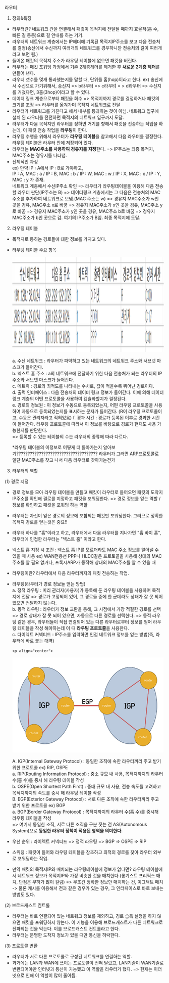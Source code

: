 라우터

1. 정의&특징

- 라우터란? 네트워크 간을 연결해서 패킷이 목적지에 전달될 때까지 효율적(홉 수, 빠른 길 등등)으로 길 안내를 하는 기기.
- 라우터의 네트워크 계층에서는 IP헤더에 기록된 목적지IP주소를 보고 다음 전송처를 결정(송신에서 수신까지 여러개의 네트워크를 경우하니깐 전송처의 길이 여러개라고 보면 됨.)
- 들어온 패킷의 목적지 주소가 라우팅 테이블에 없으면 패킷을 버린다.
- 라우터는 패킷 포워딩 과정에서 기존 2계층헤더를 제거한 후 **새로운 2계층 헤더**를 만들어 낸다.
- 라우터 갯수를 몇개 통과했는지를 말할 때, 단위를 홉(hop)이라고 한다. ex) 송신에서 수신으로 가기위해서, 송신지 => b라우터 => c라우텨 = > d라우터 => 수신지 를 거쳤다면, 3홉(3hop)이라고 할 수 있다.
- 데이터 링크 계층으로부터 패킷을 회수 => 목적지까지 경로를 결정하거나 패킷의 크기를 조정 => 라우터를 옮겨가며 목적지 네트워크로 전달
- 라우터가 네트워크를 거친다고 해서 내부를 통과하는 것이 아님. 네트워크 입구에 설치 된 라우터를 전전하면 목적지의 네트워크 입구까지 도달.
- 라우터가 다음 목적지인 라우터를 정하면 거기를 향해서 패킷을 전송하는 작업을 하는데, 이 패킷 전송 작업을 **라우팅**이 한다.
- 라우팅 수행을 위해서 라우터가 **라우팅 테이블**을 참고해서 다음 라우터를 결정한다. 라우팅 테이블은 라우터 안에 저장되어 있다.
- 라우터는 **MAC주소를 사용하여 경유지를 지정**한다. => IP주소는 최종 목적지, MAC주소는 경유지를 나타냄.
- 전체적인 과정  
  ex) 만약 IP : A에서 IP : B로 가야하고,  
  IP : A, MAC : a / IP : B, MAC : b / IP : W, MAC : w / IP : X, MAC : x / IP : Y, MAC : y 가 존재.  
  네트워크 계층에서 수신IP주소 확인 => 라우터가 라우팅테이블을 이용해 다음 전송할 라우터 판단(IP주소는 B) => 데이터링크 계층에서는 그 다음은 전송처의 MAC주소를 추가하여 네트워크로 보냄.(MAC 주소는 w) => 경유지 MAC주소가 w인 곳을 경유, MAC주소 x로 바꿈 => 경유지 MAC주소가 x인 곳을 경유, MAC주소 y로 바꿈 => 경유지 MAC주소가 y인 곳을 경유, MAC주소 b로 바꿈 => 경유지 MAC주소가 b인 곳으로 감. 여기의 IP주소가 B임. 최종 목적지에 도달.

2. 라우팅 테이블

- 목적지로 통하는 경로들에 대한 정보를 가지고 있다.
- 라우팅 테이블 주요 항목

    <p align="center">
    <img src="https://github.com/goodlucky1215/CS_Study/blob/main/%EB%84%A4%ED%8A%B8%EC%9B%8C%ED%81%AC/tcp_ip%EA%B3%84%EC%B8%B5(5%EA%B3%84%EC%B8%B5)/%EC%82%AC%EC%A7%84/3-1.%EB%9D%BC%EC%9A%B0%ED%84%B0/routing_table.png"
    width="800"
    height="300" />

  a. 수신 네트워크 : 라우터가 파악하고 있는 네트워크의 네트워크 주소와 서브넷 마스크가 들어간다.  
   b. 넥스트 홉 주소 : a의 네트워크에 전달하기 위한 다음 전송처가 되는 라우터의 IP주소와 서브넷 마스크가 들어간다.  
   c. 메트릭 : 경로의 최적도를 나타내는 수치로, 값이 적을수록 뛰어난 경로이다.  
   d. 출력 인터페이스 : 다음 전송처의 데이터 링크 정보가 들어간다. 이에 의해 데이터 링크 계층의 어떤 프로토콜을 사용하여 캡슐화할지가 결정된다.  
   e. 경로의 정보원 : 이 정보가 수동으로 등록되었는지, 어떤 라우팅 프로토콜을 사용하여 자동으로 등록되었는지를 표시하는 문자가 들어간다. (R이 라우팅 프로토콜이고, 수동은 관리자라고 적혀있음)
  f. 경과 시간 : 경로가 등록된 이후로 경과한 시간이 들어간다. 라우팅 프로토콜에 따라서 이 정보를 바탕으로 경로가 현재도 사용 가능한지를 판단한다.  
   => 등록할 수 있는 테이블의 수는 라우터의 종류에 따라 다르다.

  \*라우팅 테이블의 이정보로 어떻게 더 돌아가는지 알아보기????????????????????????????????????
  라우터가 그러면 ARP프로토콜로 일단 MAC주소를 찾고 나서 다음 라우터로 찾아가는건가

3. 라우터의 역할

(1) 경로 지정

- 경로 정보를 모아 라우팅 테이블을 만들고 패킷이 라우터로 들어오면 패킷의 도착지IP주소를 확인해 결로를 지정하고 패킷을 포워딩한다. => 경로 정보를 얻는 역할 / 정보를 확인하고 패킷을 포워딩 하는 역할
- 라우터는 자신이 얻은 경로의 정보에 포함되는 패킷만 포워딩한다. 그러므로 정확한 목적지 경로를 얻는것은 중요!!
- 라우터 하나를 "홉"이라고 하고, 라우터에서 다음 라우터를 지나가면 "홉 바이 홉", 라우터에 인접한 라우터는 "넥스트 홉" 이라고 한다.
- 넥스트 홉 지정 시 조건 : 넥스트 홉 IP를 모르더라도 MAC 주소 정보를 알아낼 수 있을 때 사용 ex) WAN전용선 PPP나 HLDC같은 프로토콜을 사용해 상대의 MAC주소를 알 필요 없거나, 프록시ARP가 동작해 상대의 MAC주소를 알 수 있을 때
- 라우팅이란? 라우터에서 다음 라우터까지의 패킷 전송하는 작업.
- 라우팅(라우터가 경로 정보늘 얻는 방법)  
  a. 정적 라우팅 : 미리 관리자(사용자)가 등록해 둔 라우팅 테이블을 사용하여 목적지에 전달
  => 경로가 고정되어 있어, 그 경로들 중에 한 군데라도 상태가 잘 못 되어 있으면 전달하지 않는다.  
  b. 동적 라우팅 : 라우터가 정보 교환을 통해, 그 시점에서 가장 적절한 경로를 선택
  => 경로 상태가 잘 못 되어 있으면, 자동으로 다른 경로를 선택한다.
  => 동적 라우팅 같은 경우, 라우터들이 직접 연결되어 있는 다른 라우터로부터 정보를 얻어 라우팅 테이블을 작성 해야하는데 이 때 **라우팅 프로토콜**을 사용한다.  
  c. 다이렉트 커넥티드 : IP주소를 입력하면 인접 네트워크 정보를 얻는 방법(즉, 라우터에 바로 붙는 대역)

      <p align="center">

  <img src="https://github.com/goodlucky1215/CS_Study/blob/main/%EB%84%A4%ED%8A%B8%EC%9B%8C%ED%81%AC/tcp_ip%EA%B3%84%EC%B8%B5(5%EA%B3%84%EC%B8%B5)/%EC%82%AC%EC%A7%84/3-1.%EB%9D%BC%EC%9A%B0%ED%84%B0/%EB%9D%BC%EC%9A%B0%ED%8C%85%ED%94%84%EB%A1%9C%ED%86%A0%EC%BD%9C.png"
      width="700"
      height="300" />

  A. IGP(Internal Gateway Protocol) : 동일한 조직에 속한 라우터끼리 주고 받기 위한 프로토콜 ex) RIP, OSPE  
   a. RIP(Routing Information Protocol) : 중소 규모 내 사용, 목적지까지의 라우터 수(홉 수)를 중시 해 라우팅 테이블 작성  
   b. OSPE(Open Shortest Path First) : 중대 규모 내 사용, 전송 속도를 고려하고 목적지까지의 속도를 중시 해 라우팅 테이블 작성  
  B. EGP(Exterior Gateway Protocol) : 서로 다른 조직에 속한 라우터끼리 주고 받기 위한 프로토콜 ex) BGP  
   a. BGP(Border Gateway Protocol) : 목적지까지의 라우터 수(홉 수)를 중시해 라우팅 테이블을 작성  
  => 여기서 동일한 조직, 서로 다른 조직을 구분 짓는 건 AS(Autonomous System)으로 **동일한 라우터 정책이 적용된 영역을 의미한다.**

- 우선 순위 : 라이렉트 커넥티드 => 정적 라우팅 => BGP => OSPE => RIP

- 스위칭 : 패킷이 들어와 라우팅 테이블을 참조하고 최적의 경로를 찾아 라우터 외부로 포워딩하는 작업.
- 만약 패킷의 목적지IP와 매치되는 라우팅테이블에 정보가 없다면? 라우팅 테이블에서 네트워크 정보가 목적지IP와 가장 비슷한 것을 매치한다.(롱기스트 프리픽스 매치, 단점은 부하가 많이 걸림) => 무조건 정확한 정보만 매치하는 건, 이그잭트 매치 -> 물론 캐시를 이용해서 전과 같은 경우가 있는 경우, 그 인터페이스로 바로 보내는 방법도 있다.

(2) 브로드캐스트 컨트롤

- 라우터는 바로 연결되어 있는 네트워크 정보를 제외하고, 경로 습득 설정을 하지 않으면 패킷을 포워딩하지 않는다. 이 기능을 이용해 브로드캐스트가 다른 네트워크로 전파되는 것을 막는다. 이를 브로드캐스트 컨트롤라고 한다.
- 라우터는 분명한 도착지 정보가 있을 때만 통신을 허락한다.

(3) 프로토콜 변환

- 라우터가 서로 다른 프로토콜로 구성된 네트워크를 연결하는 역할.
- 과거에는 LAN과 WAN에 쓰이는 프로토콜이 전혀 달랐고, LAN기술이 WAN기술로 변환되어야만 인터넷과 통신이 가능했고 이 역할을 라우터가 했다. => 현재는 이더넷으로 인해 이 역할이 많이 줄어듬.
